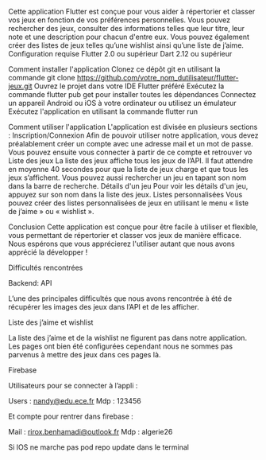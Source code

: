Cette application Flutter est conçue pour vous aider à répertorier et classer vos jeux en fonction de vos préférences personnelles. Vous pouvez rechercher des jeux, consulter des informations telles que leur titre, leur note et une description pour chacun d'entre eux. Vous pouvez également créer des listes de jeux telles qu’une wishlist ainsi qu’une liste de j’aime.
Configuration requise
Flutter 2.0 ou supérieur
Dart 2.12 ou supérieur

Comment installer l'application
Clonez ce dépôt git en utilisant la commande git clone https://github.com/votre_nom_dutilisateur/flutter-jeux.git
Ouvrez le projet dans votre IDE Flutter préféré
Exécutez la commande flutter pub get pour installer toutes les dépendances
Connectez un appareil Android ou iOS à votre ordinateur ou utilisez un émulateur
Exécutez l'application en utilisant la commande flutter run

Comment utiliser l'application
L'application est divisée en plusieurs sections :
Inscription/Connexion
Afin de pouvoir utiliser notre application, vous devez préalablement créer un compte avec une adresse mail et un mot de passe. Vous pouvez ensuite vous connecter à partir de ce compte et retrouver vo
Liste des jeux
La liste des jeux affiche tous les jeux de l’API. Il faut attendre en moyenne 40 secondes pour que la liste de jeux charge et que tous les jeux s’affichent. Vous pouvez aussi rechercher un jeu en tapant son nom dans la barre de recherche. 
Détails d'un jeu
Pour voir les détails d'un jeu, appuyez sur son nom dans la liste des jeux.
Listes personnalisées
Vous pouvez créer des listes personnalisées de jeux en utilisant le menu « liste de j’aime » ou « wishlist ».  


Conclusion
Cette application est conçue pour être facile à utiliser et flexible, vous permettant de répertorier et classer vos jeux de manière efficace. Nous espérons que vous apprécierez l'utiliser autant que nous avons apprécié la développer !


Difficultés rencontrées

Backend: API 

L’une des principales difficultés que nous avons rencontrée à été de récupérer les images des jeux dans l’API et de les afficher. 


Liste des j’aime et wishlist

La liste des j’aime et de la wishlist ne figurent pas dans notre application. Les pages ont bien été configurées cependant nous ne sommes pas parvenus à mettre des jeux dans ces pages là. 


Firebase

Utilisateurs pour se connecter à l’appli : 

Users : nandy@edu.ece.fr
Mdp : 123456

Et compte pour rentrer dans firebase : 

Mail : rirox.benhamadi@outlook.fr
Mdp : algerie26




Si IOS ne marche pas  pod repo update dans le terminal
